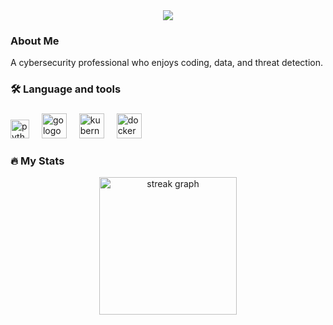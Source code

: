 <div align="center">
  <img src="https://visitor-badge.laobi.icu/badge?page_id=orchardescape.orchardescape&"  />
</div>

### About Me
A cybersecurity professional who enjoys coding, data, and threat detection.

###
<h3 align="left">🛠 Language and tools</h3>

###

<div align="left">
  <img src="https://cdn.jsdelivr.net/gh/devicons/devicon/icons/python/python-original.svg" height="30" alt="python logo" />
  <img width="12" />
  <img src="https://cdn.jsdelivr.net/gh/devicons/devicon/icons/go/go-original-wordmark.svg" height="40" alt="go logo"  />
  <img width="12" />
  <img src="https://cdn.jsdelivr.net/gh/devicons/devicon/icons/kubernetes/kubernetes-plain.svg" height="40" alt="kubernetes logo"  />
  <img width="12" />
  <img src="https://cdn.jsdelivr.net/gh/devicons/devicon/icons/docker/docker-plain-wordmark.svg" height="40" alt="docker logo"  />
</div>

###
<h3 align="left">🔥 My Stats</h3>
<div align="center">
  <img src="https://streak-stats.demolab.com?user=orchardescape&theme=github-dark")&hide_border=false&border_radius=5&order=3" height="220" alt="streak graph"  />
</div>






